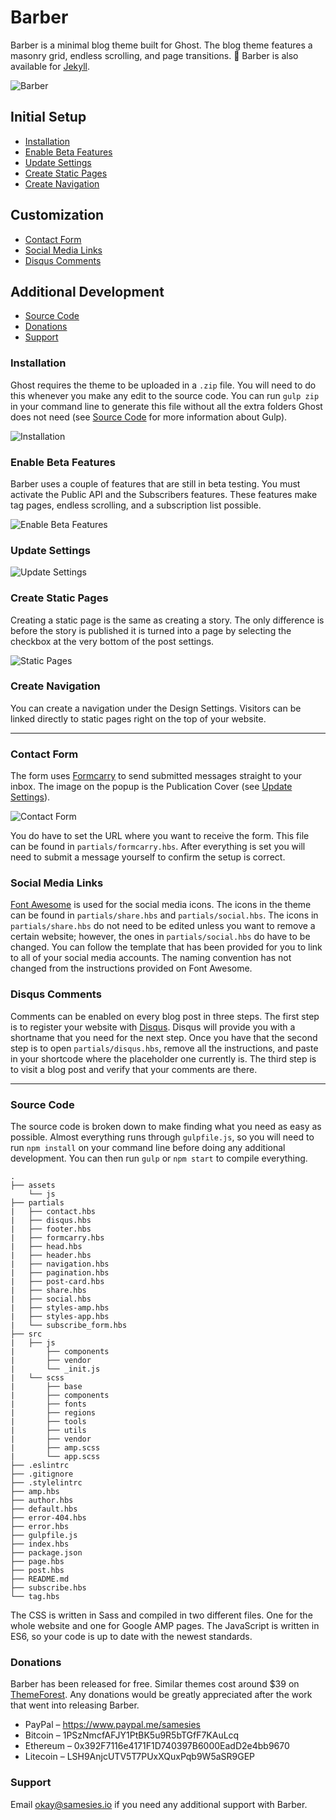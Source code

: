# Barber
Barber is a minimal blog theme built for Ghost. The blog theme features a masonry grid, endless scrolling, and page transitions. 💈 Barber is also available for [Jekyll](https://github.com/samesies/barber-jekyll).

![Barber](https://github.com/samesies/barber-ghost/blob/master/barber.jpg "Barber")

## Initial Setup
* [Installation](#installation)
* [Enable Beta Features](#enable-beta-features)
* [Update Settings](#update-settings)
* [Create Static Pages](#create-static-pages)
* [Create Navigation](#create-navigation)

## Customization
* [Contact Form](#contact-form)
* [Social Media Links](#social-media-links)
* [Disqus Comments](#disqus-comments)

## Additional Development
* [Source Code](#source-code)
* [Donations](#donations)
* [Support](#support)

### Installation
Ghost requires the theme to be uploaded in a ````.zip```` file. You will need to do this whenever you make any edit to the source code. You can run ````gulp zip```` in your command line to generate this file without all the extra folders Ghost does not need (see [Source Code](#source-code) for more information about Gulp).

![Installation](http://samesies.io/assets/images/barber/doc/framed-installation.jpg "Installation")

### Enable Beta Features
Barber uses a couple of features that are still in beta testing. You must activate the Public API and the Subscribers features. These features make tag pages, endless scrolling, and a subscription list possible.

![Enable Beta Features](http://samesies.io/assets/images/barber/doc/framed-beta-features.jpg "Enable Beta Features")

### Update Settings
![Update Settings](http://samesies.io/assets/images/barber/doc/framed-update-settings.jpg "Update Settings")

### Create Static Pages
Creating a static page is the same as creating a story. The only difference is before the story is published it is turned into a page by selecting the checkbox at the very bottom of the post settings.

![Static Pages](http://samesies.io/assets/images/barber/doc/framed-static-pages.jpg "Static Pages")

### Create Navigation
You can create a navigation under the Design Settings. Visitors can be linked directly to static pages right on the top of your website.

***

### Contact Form
The form uses [Formcarry](https://formcarry.com/) to send submitted messages straight to your inbox. The image on the popup is the Publication Cover (see [Update Settings](#update-settings)).

![Contact Form](http://samesies.io/assets/images/barber/doc/framed-contact-form.jpg "Contact Form")

You do have to set the URL where you want to receive the form. This file can be found in ````partials/formcarry.hbs````. After everything is set you will need to submit a message yourself to confirm the setup is correct.

### Social Media Links
[Font Awesome](http://fontawesome.io/) is used for the social media icons. The icons in the theme can be found in ````partials/share.hbs```` and ````partials/social.hbs````. The icons in ````partials/share.hbs```` do not need to be edited unless you want to remove a certain website; however, the ones in ````partials/social.hbs```` do have to be changed. You can follow the template that has been provided for you to link to all of your social media accounts. The naming convention has not changed from the instructions provided on Font Awesome.

### Disqus Comments
Comments can be enabled on every blog post in three steps. The first step is to register your website with [Disqus](https://disqus.com/). Disqus will provide you with a shortname that you need for the next step. Once you have that the second step is to open ````partials/disqus.hbs````, remove all the instructions, and paste in your shortcode where the placeholder one currently is. The third step is to visit a blog post and verify that your comments are there.

***

### Source Code
The source code is broken down to make finding what you need as easy as possible. Almost everything runs through ````gulpfile.js````, so you will need to run ````npm install```` on your command line before doing any additional development. You can then run ````gulp```` or ````npm start```` to compile everything.

```
.
├── assets
    └── js
├── partials
|   ├── contact.hbs
|   ├── disqus.hbs
|   ├── footer.hbs
|   ├── formcarry.hbs
|   ├── head.hbs
|   ├── header.hbs
|   ├── navigation.hbs
|   ├── pagination.hbs
|   ├── post-card.hbs
|   ├── share.hbs
|   ├── social.hbs
|   ├── styles-amp.hbs
|   ├── styles-app.hbs
|   └── subscribe_form.hbs
├── src
|   ├── js
|       ├── components
|       ├── vendor
|       └── _init.js
|   └── scss
|       ├── base
|       ├── components
|       ├── fonts
|       ├── regions
|       ├── tools
|       ├── utils
|       ├── vendor
|       ├── amp.scss
|       └── app.scss
├── .eslintrc
├── .gitignore
├── .stylelintrc
├── amp.hbs
├── author.hbs
├── default.hbs
├── error-404.hbs
├── error.hbs
├── gulpfile.js
├── index.hbs
├── package.json
├── page.hbs
├── post.hbs
├── README.md
├── subscribe.hbs
└── tag.hbs
```

The CSS is written in Sass and compiled in two different files. One for the whole website and one for Google AMP pages. The JavaScript is written in ES6, so your code is up to date with the newest standards.

### Donations
Barber has been released for free. Similar themes cost around $39 on [ThemeForest](https://themeforest.net/category/blogging/ghost-themes). Any donations would be greatly appreciated after the work that went into releasing Barber.

* PayPal – <https://www.paypal.me/samesies>
* Bitcoin – 1PSzNmcfAFJY1PtBK5u9R5bTGfF7KAuLcq
* Ethereum – 0x392F7116e4171F1D740397B6000EadD2e4bb9670
* Litecoin – LSH9AnjcUTV5T7PUxXQuxPqb9W5aSR9GEP

### Support
Email <okay@samesies.io> if you need any additional support with Barber.
